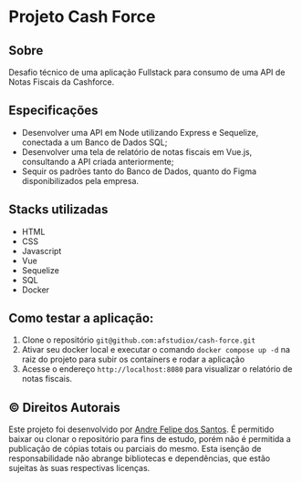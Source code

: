 # Projeto Cash Force

## Sobre
Desafio técnico de uma aplicação Fullstack para consumo de uma API de Notas Fiscais da Cashforce.<br>


## Especificações

- Desenvolver uma API em Node utilizando Express e Sequelize, conectada a um Banco de Dados SQL;
- Desenvolver uma tela de relatório de notas fiscais em Vue.js, consultando a API criada anteriormente;
- Sequir os padrões tanto do Banco de Dados, quanto do Figma disponibilizados pela empresa.


## Stacks utilizadas
- HTML
- CSS
- Javascript
- Vue
- Sequelize
- SQL
- Docker


## Como testar a aplicação:

1. Clone o repositório  `git@github.com:afstudiox/cash-force.git`
2. Ativar seu docker local e executar o comando `docker compose up -d` na raiz do projeto para subir os containers e rodar a aplicação
3. Acesse o endereço `http://localhost:8080` para visualizar o relatório de notas fiscais.



## ©️ Direitos Autorais
Este projeto foi desenvolvido por [Andre Felipe dos Santos](https://www.linkedin.com/in/afelipes/). 
É permitido baixar ou clonar o repositório para fins de estudo, porém não é permitida a publicação de cópias totais ou parciais do mesmo. 
Esta isenção de responsabilidade não abrange bibliotecas e dependências, que estão sujeitas às suas respectivas licenças.
